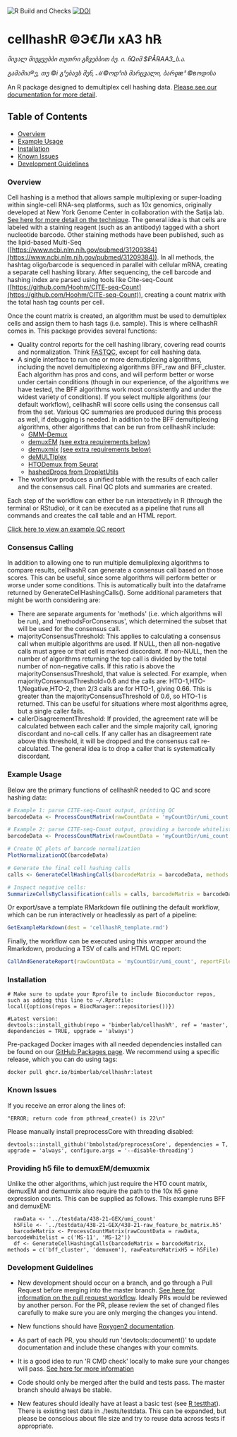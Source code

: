 ![R Build and Checks](https://github.com/BimberLab/cellhashR/workflows/R%20Build%20and%20Checks/badge.svg)
[![DOI](https://zenodo.org/badge/317274382.svg)](https://zenodo.org/badge/latestdoi/317274382)

# cellhashR  ©Э€Ли хАЗ h℞
*მივალ მივჸვებბი თეთრი გზვებბით ბე. ი. ჩQიმ $₽Å℞AA3_ს.ა.* 

*გამამია®ე, თუ ©i გჼებავს შენ, ℳ©ოდჼის მარცვალი, ბარჹæჼ ©вოდისა*

An R package designed to demultiplex cell hashing data. [Please see our documentation for more detail](https://barionleg.github.io/cellhashR/).

## Table of Contents
* [Overview](#overview)
* [Example Usage](#example)
* [Installation](#installation)
* [Known Issues](#issues)
* [Development Guidelines](#developers)


### <a name="overview">Overview</a>

Cell hashing is a method that allows sample multiplexing or super-loading within single-cell RNA-seq platforms, such as 10x genomics, originally developed at New York Genome Center in collaboration with the Satija lab. [See here for more detail on the technique](https://cite-seq.com/cell-hashing/). The general idea is that cells are labeled with a staining reagent (such as an antibody) tagged with a short nucleotide barcode. Other staining methods have been published, such as the lipid-based Multi-Seq ([https://www.ncbi.nlm.nih.gov/pubmed/31209384](https://www.ncbi.nlm.nih.gov/pubmed/31209384)).  In all methods, the hashtag oligo/barcode is sequenced in parallel with cellular mRNA, creating a separate cell hashing library. After sequencing, the cell barcode and hashing index are parsed using tools like Cite-seq-Count ([https://github.com/Hoohm/CITE-seq-Count](https://github.com/Hoohm/CITE-seq-Count)), creating a count matrix with the total hash tag counts per cell. 

Once the count matrix is created, an algorithm must be used to demultiplex cells and assign them to hash tags (i.e. sample). This is where cellhashR comes in. This package provides several functions:
- Quality control reports for the cell hashing library, covering read counts and normalization. Think [FASTQC](https://www.bioinformatics.babraham.ac.uk/projects/fastqc/), except for cell hashing data.
- A single interface to run one or more demutiplexing algorithms, including the novel demultiplexing algorithms BFF_raw and BFF_cluster.  Each algorithm has pros and cons, and will perform better or worse under certain conditions (though in our experience, of the algorithms we have tested, the BFF algorithms work most consistently and under the widest variety of conditions). If you select multiple algorithms (our default workflow), cellhashR will score cells using the consensus call from the set. Various QC summaries are produced during this process as well, if debugging is needed.  In addition to the BFF demultiplexing algorithms, other algorithms that can be run from cellhashR include:
    - [GMM-Demux](https://github.com/CHPGenetics/GMM-Demux)
    - [demuxEM](https://github.com/klarman-cell-observatory/demuxEM) [(see extra requirements below)](#h5file)
    - [demuxmix](https://github.com/huklein/demuxmix) [(see extra requirements below)](#h5file)
    - [deMULTIplex](https://github.com/chris-mcginnis-ucsf/MULTI-seq)
    - [HTODemux from Seurat](https://satijalab.org/seurat/v3.1/hashing_vignette.html)
    - [hashedDrops from DropletUtils](https://github.com/MarioniLab/DropletUtils)
- The workflow produces a unified table with the results of each caller and the consensus call. Final QC plots and summaries are created. 

Each step of the workflow can either be run interactively in R (through the terminal or RStudio), or it can be executed as a pipeline that runs all commands and creates the call table and an HTML report. 

[Click here to view an example QC report](https://bimberlab.github.io/cellhashR/articles/V01-QC-example.html)

### <a name="consensus">Consensus Calling</a>

In addition to allowing one to run multiple demuliplexing algorithms to compare results, cellhashR can generate a consensus call based on those scores. This can be useful,
since some algorithms will perform better or worse under some conditions. This is automatically built into the dataframe returned by GenerateCellHashingCalls(). Some additional parameters that might be worth considering are:
- There are separate arguments for 'methods' (i.e. which algorithms will be run), and 'methodsForConsensus', which determined the subset that will be used for the consensus call.
- majorityConsensusThreshold: This applies to calculating a consensus call when multiple algorithms are used. If NULL, then all non-negative calls must agree or that cell is marked discordant. If non-NULL, then the number of algorithms returning the top call is divided by the total number of non-negative calls. If this ratio is above the majorityConsensusThreshold, that value is selected. For example, when majorityConsensusThreshold=0.6 and the calls are: HTO-1,HTO-1,Negative,HTO-2, then 2/3 calls are for HTO-1, giving 0.66. This is greater than the majorityConsensusThreshold of 0.6, so HTO-1 is returned. This can be useful for situations where most algorithms agree, but a single caller fails.
- callerDisagreementThreshold: If provided, the agreement rate will be calculated between each caller and the simple majority call, ignoring discordant and no-call cells. If any caller has an disagreement rate above this threshold, it will be dropped and the consensus call re-calculated. The general idea is to drop a caller that is systematically discordant.

### <a name="example">Example Usage</a>

Below are the primary functions of cellhashR needed to QC and score hashing data:
```r
# Example 1: parse CITE-seq-Count output, printing QC
barcodeData <- ProcessCountMatrix(rawCountData = 'myCountDir/umi_count', minCountPerCell = 5)

# Example 2: parse CITE-seq-Count output, providing a barcode whitelist. 
barcodeData <- ProcessCountMatrix(rawCountData = 'myCountDir/umi_count', minCountPerCell = 5, barcodeWhitelist = c('HTO-1', 'HTO-2', 'HTO-3', 'HTO-4', 'HTO-6'))

# Create QC plots of barcode normalization
PlotNormalizationQC(barcodeData)

# Generate the final cell hashing calls
calls <- GenerateCellHashingCalls(barcodeMatrix = barcodeData, methods = c('multiseq', 'htodemux'))

# Inspect negative cells:
SummarizeCellsByClassification(calls = calls, barcodeMatrix = barcodeData)


```

Or export/save a template RMarkdown file outlining the default workflow, which can be run interactively or headlessly as part of a pipeline:
 
```r
GetExampleMarkdown(dest = 'cellhashR_template.rmd')
```

Finally, the workflow can be executed using this wrapper around the Rmarkdown, producing a TSV of calls and HTML QC report:
 
```r
CallAndGenerateReport(rawCountData = 'myCountDir/umi_count', reportFile = 'report.html', callFile = 'calls.txt', barcodeWhitelist = c('HTO-1', 'HTO-2', 'HTO-3'), title = 'Cell Hashing For Experiment 1')
```
### <a name="installation">Installation</a>

```{r}
# Make sure to update your Rprofile to include Bioconductor repos, such as adding this line to ~/.Rprofile:
local({options(repos = BiocManager::repositories())})

#Latest version:
devtools::install_github(repo = 'bimberlab/cellhashR', ref = 'master', dependencies = TRUE, upgrade = 'always')
```
    
Pre-packaged Docker images with all needed dependencies installed can be found on our [GitHub Packages page](https://github.com/orgs/BimberLab/packages/container/package/cellhashr). We recommend using a specific release, which you can do using tags:    

```
docker pull ghcr.io/bimberlab/cellhashr:latest
```

### <a name="issues">Known Issues</a>

If you receive an error along the lines of:
```
"ERROR; return code from pthread_create() is 22\n"
```
Please manually install preprocessCore with threading disabled:
```
devtools::install_github('bmbolstad/preprocessCore', dependencies = T, upgrade = 'always', configure.args = '--disable-threading')
```


### <a name="h5file">Providing h5 file to demuxEM/demuxmix</a>

Unlike the other algorithms, which just require the HTO count matrix, demuxEM and demuxmix also require the path to the 10x h5 gene expression counts. This can be supplied as follows. This example runs BFF and demuxEM:
```
  rawData <- '../testdata/438-21-GEX/umi_count'
  h5File <- '../testdata/438-21-GEX/438-21-raw_feature_bc_matrix.h5'
  barcodeMatrix <- ProcessCountMatrix(rawCountData = rawData, barcodeWhitelist = c('MS-11', 'MS-12'))
  df <- GenerateCellHashingCalls(barcodeMatrix = barcodeMatrix, methods = c('bff_cluster', 'demuxem'), rawFeatureMatrixH5 = h5File)
```

### <a name="developers">Development Guidelines</a>

* New development should occur on a branch, and go through a Pull Request before merging into the master branch.  [See here for information on the pull request workflow](https://guides.github.com/introduction/flow/).  Ideally PRs would be reviewed by another person.  For the PR, please review the set of changed files carefully to make sure you are only merging the changes you intend.   

* New functions should have [Roxygen2 documentation](https://kbroman.org/pkg_primer/pages/docs.html).

* As part of each PR, you should run 'devtools::document()' to update documentation and include these changes with your commits.

* It is a good idea to run 'R CMD check' locally to make sure your changes will pass.  [See here for more information](http://r-pkgs.had.co.nz/check.html)

* Code should only be merged after the build and tests pass.  The master branch should always be stable.

* New features should ideally have at least a basic test (see [R testthat](http://r-pkgs.had.co.nz/tests.html)).  There is existing test data in ./tests/testdata.  This can be expanded, but please be conscious about file size and try to reuse data across tests if appropriate.


